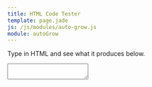 ```yaml
---
title: HTML Code Tester
template: page.jade
js: /js/modules/auto-grow.js
module: autoGrow
---
```


Type in HTML and see what it produces below.

<textarea class="wide ng-cloak" ng-model="htmlData" auto-grow></textarea>

<div class="outline ng-cloak" ng-bind-html-unsafe="htmlData"></div>

